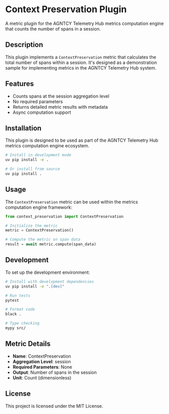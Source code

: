 # Context Preservation Plugin

A metric plugin for the AGNTCY Telemetry Hub metrics computation engine that counts the number of spans in a session.

## Description

This plugin implements a `ContextPreservation` metric that calculates the total number of spans within a session. It's designed as a demonstration sample for implementing metrics in the AGNTCY Telemetry Hub system.

## Features

- Counts spans at the session aggregation level
- No required parameters
- Returns detailed metric results with metadata
- Async computation support

## Installation

This plugin is designed to be used as part of the AGNTCY Telemetry Hub metrics computation engine ecosystem.

```bash
# Install in development mode
uv pip install -e .

# Or install from source
uv pip install .
```

## Usage

The `ContextPreservation` metric can be used within the metrics computation engine framework:

```python
from context_preservation import ContextPreservation

# Initialize the metric
metric = ContextPreservation()

# Compute the metric on span data
result = await metric.compute(span_data)
```

## Development

To set up the development environment:

```bash
# Install with development dependencies
uv pip install -e ".[dev]"

# Run tests
pytest

# Format code
black .

# Type checking
mypy src/
```

## Metric Details

- **Name**: ContextPreservation
- **Aggregation Level**: session
- **Required Parameters**: None
- **Output**: Number of spans in the session
- **Unit**: Count (dimensionless)

## License

This project is licensed under the MIT License.
